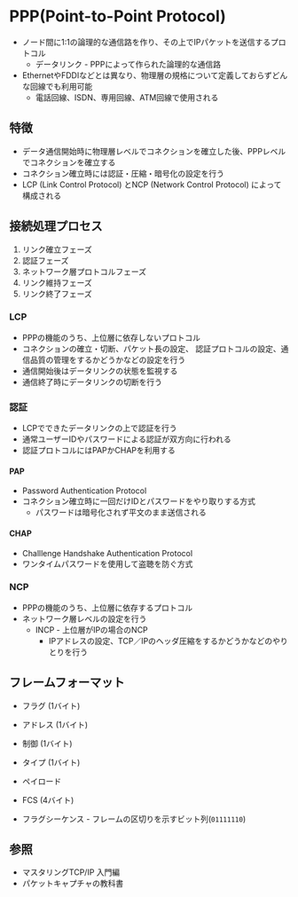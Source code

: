 # PPP(Point-to-Point Protocol)
- ノード間に1:1の論理的な通信路を作り、その上でIPパケットを送信するプロトコル
  - データリンク - PPPによって作られた論理的な通信路
- EthernetやFDDIなどとは異なり、物理層の規格について定義しておらずどんな回線でも利用可能
  - 電話回線、ISDN、専用回線、ATM回線で使用される

## 特徴
- データ通信開始時に物理層レベルでコネクションを確立した後、PPPレベルでコネクションを確立する
- コネクション確立時には認証・圧縮・暗号化の設定を行う
- LCP (Link Control Protocol) とNCP (Network Control Protocol) によって構成される

## 接続処理プロセス
1. リンク確立フェーズ
2. 認証フェーズ
3. ネットワーク層プロトコルフェーズ
4. リンク維持フェーズ
5. リンク終了フェーズ

### LCP
- PPPの機能のうち、上位層に依存しないプロトコル
- コネクションの確立・切断、パケット長の設定、
  認証プロトコルの設定、通信品質の管理をするかどうかなどの設定を行う
- 通信開始後はデータリンクの状態を監視する
- 通信終了時にデータリンクの切断を行う

### 認証
- LCPでできたデータリンクの上で認証を行う
- 通常ユーザーIDやパスワードによる認証が双方向に行われる
- 認証プロトコルにはPAPかCHAPを利用する

#### PAP
- Password Authentication Protocol
- コネクション確立時に一回だけIDとパスワードをやり取りする方式
  - パスワードは暗号化されず平文のまま送信される

#### CHAP
- Challlenge Handshake Authentication Protocol
- ワンタイムパスワードを使用して盗聴を防ぐ方式

### NCP
- PPPの機能のうち、上位層に依存するプロトコル
- ネットワーク層レベルの設定を行う
  - INCP - 上位層がIPの場合のNCP
    - IPアドレスの設定、TCP／IPのヘッダ圧縮をするかどうかなどのやりとりを行う

## フレームフォーマット
- フラグ (1バイト)
- アドレス (1バイト)
- 制御 (1バイト)
- タイプ (1バイト)
- ペイロード
- FCS (4バイト)

- フラグシーケンス - フレームの区切りを示すビット列(`01111110`)

## 参照
- マスタリングTCP/IP 入門編
- パケットキャプチャの教科書

